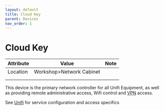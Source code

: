 ```yaml
---
layout: default
title: Cloud Key
parent: Devices
nav_order: 1
---
```


# Cloud Key

| Attribute | Value                    | Note |
| --------- | ------------------------ | ---- |
| Location  | Workshop>Network Cabinet |      |
|           |                          |      |
|           |                          |      |

This device is the primary network controller for all Unifi Equipment, as well as providing remote administrative access, Wifi control and [VPN](../services/VPN.md) access.

See [Unifi](../services/Unifi.md) for service configuration and access specifics

